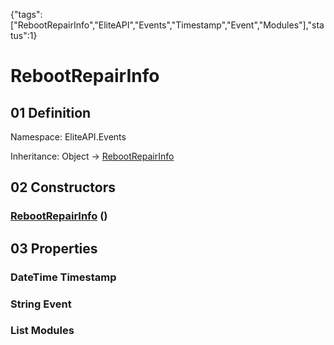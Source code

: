 {"tags":["RebootRepairInfo","EliteAPI","Events","Timestamp","Event","Modules"],"status":1}

# RebootRepairInfo

## 01 Definition

Namespace: <span class='code'>EliteAPI.Events</span>

Inheritance: <span class='code'>Object</span> → <span class='code'>[RebootRepairInfo](../../EliteAPI/Events/RebootRepairInfo.html)</span>

## 02 Constructors

### <span class='code'>[RebootRepairInfo](../../EliteAPI/Events/RebootRepairInfo.html)</span> ()

## 03 Properties

### <span class='code'>DateTime</span> Timestamp

### <span class='code'>String</span> Event

### <span class='code'>List<String></span> Modules


